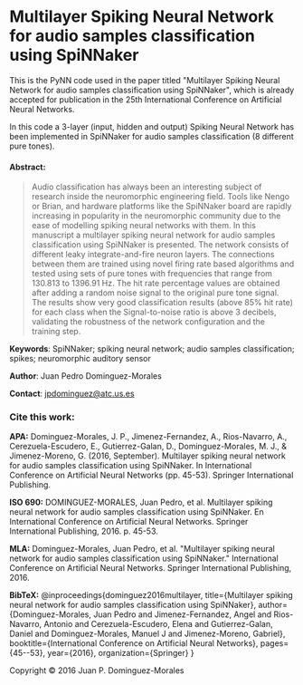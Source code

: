 # Multilayer Spiking Neural Network for audio samples classification using SpiNNaker
This is the PyNN code used in the paper titled "Multilayer Spiking Neural Network for audio samples classification using SpiNNaker", which is already accepted for publication in the 25th International Conference on Artificial Neural Networks.

In this code a 3-layer (input, hidden and output) Spiking Neural Network has been implemented in SpiNNaker for audio samples classification (8 different pure tones).



#### Abstract:
>Audio classification has always been an interesting subject of research inside the neuromorphic engineering field. Tools like Nengo or Brian, and hardware platforms like the SpiNNaker board are rapidly increasing in popularity in the neuromorphic community due to the ease of modelling spiking neural networks with them. In this manuscript a multilayer spiking neural network for audio samples classification using SpiNNaker is presented. The network consists of different leaky integrate-and-fire neuron layers. The connections between them are trained using novel firing rate based algorithms and tested using sets of pure tones with frequencies that range from 130.813 to 1396.91 Hz. The hit rate percentage values are obtained after adding a random noise signal to the original pure tone signal. The results show very good classification results (above 85% hit rate) for each class when the Signal-to-noise ratio is above 3 decibels, validating the robustness of the network configuration and the training step.

**Keywords**: SpiNNaker; spiking neural network; audio samples classification; spikes; neuromorphic auditory sensor

**Author**: Juan Pedro Dominguez-Morales

**Contact**: jpdominguez@atc.us.es

### Cite this work:
**APA:** Dominguez-Morales, J. P., Jimenez-Fernandez, A., Rios-Navarro, A., Cerezuela-Escudero, E., Gutierrez-Galan, D., Dominguez-Morales, M. J., & Jimenez-Moreno, G. (2016, September). Multilayer spiking neural network for audio samples classification using SpiNNaker. In International Conference on Artificial Neural Networks (pp. 45-53). Springer International Publishing.

**ISO 690:** DOMINGUEZ-MORALES, Juan Pedro, et al. Multilayer spiking neural network for audio samples classification using SpiNNaker. En International Conference on Artificial Neural Networks. Springer International Publishing, 2016. p. 45-53.

**MLA:** Dominguez-Morales, Juan Pedro, et al. "Multilayer spiking neural network for audio samples classification using SpiNNaker." International Conference on Artificial Neural Networks. Springer International Publishing, 2016.

**BibTeX:**
@inproceedings{dominguez2016multilayer,
  title={Multilayer spiking neural network for audio samples classification using SpiNNaker},
  author={Dominguez-Morales, Juan Pedro and Jimenez-Fernandez, Angel and Rios-Navarro, Antonio and Cerezuela-Escudero, Elena and Gutierrez-Galan, Daniel and Dominguez-Morales, Manuel J and Jimenez-Moreno, Gabriel},
  booktitle={International Conference on Artificial Neural Networks},
  pages={45--53},
  year={2016},
  organization={Springer}
}

Copyright © 2016 Juan P. Dominguez-Morales
